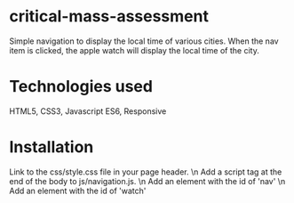 # critical-mass-assessment
Simple navigation to display the local time of various cities.  When the nav item is clicked, the apple watch will display the local time of the city.

# Technologies used
HTML5, CSS3, Javascript ES6, Responsive

# Installation
Link to the css/style.css file in your page header. \n
Add a script tag at the end of the body to js/navigation.js. \n
Add an element with the id of 'nav' \n
Add an element with the id of 'watch'
